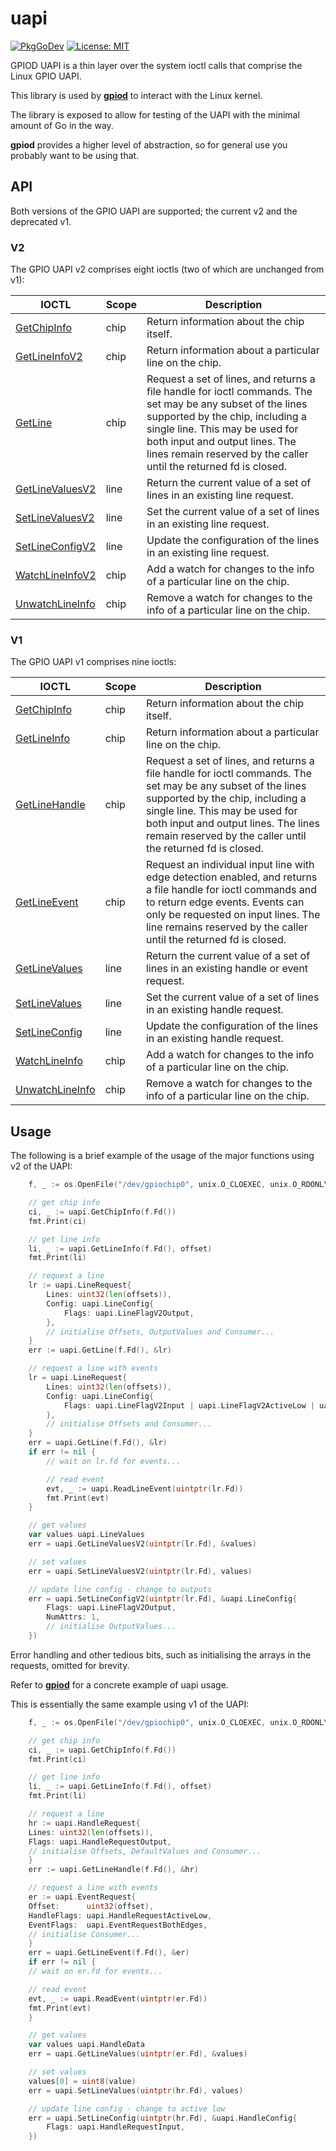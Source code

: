 <!--
SPDX-FileCopyrightText: 2019 Kent Gibson <taemon1337@gmail.com>

SPDX-License-Identifier: MIT
-->

# uapi

[![PkgGoDev](https://pkg.go.dev/badge/github.com/taemon1337/gpiod/uapi)](https://pkg.go.dev/github.com/taemon1337/gpiod/uapi)
[![License: MIT](https://img.shields.io/badge/License-MIT-yellow.svg)](https://github.com/taemon1337/gpiod/blob/master/LICENSE)

GPIOD UAPI is a thin layer over the system ioctl calls that comprise the Linux GPIO UAPI.

This library is used by **[gpiod](https://github.com/taemon1337/gpiod)** to interact with the Linux kernel.

The library is exposed to allow for testing of the UAPI with the minimal amount of Go in the way.

**gpiod** provides a higher level of abstraction, so for general use you probably want to be using that.

## API

Both versions of the GPIO UAPI are supported; the current v2 and the deprecated v1.

### V2

The GPIO UAPI v2 comprises eight ioctls (two of which are unchanged from v1):

IOCTL | Scope | Description
---|--- | ---
[GetChipInfo](https://pkg.go.dev/github.com/taemon1337/gpiod/uapi#GetChipInfo) | chip | Return information about the chip itself.
[GetLineInfoV2](https://pkg.go.dev/github.com/taemon1337/gpiod/uapi#GetLineInfoV2) | chip | Return information about a particular line on the chip.
[GetLine](https://pkg.go.dev/github.com/taemon1337/gpiod/uapi#GetLine) | chip | Request a set of lines, and returns a file handle for ioctl commands.  The set may be any subset of the lines supported by the chip, including a single line.  This may be used for both input and output lines.  The lines remain reserved by the caller until the returned fd is closed.
[GetLineValuesV2](https://pkg.go.dev/github.com/taemon1337/gpiod/uapi#GetLineValuesV2) | line | Return the current value of a set of lines in an existing line request.
[SetLineValuesV2](https://pkg.go.dev/github.com/taemon1337/gpiod/uapi#SetLineValuesV2) | line | Set the current value of a set of lines in an existing line request.
[SetLineConfigV2](https://pkg.go.dev/github.com/taemon1337/gpiod/uapi#SetLineConfigV2) | line | Update the configuration of the lines in an existing line request.
[WatchLineInfoV2](https://pkg.go.dev/github.com/taemon1337/gpiod/uapi#WatchLineInfoV2) | chip | Add a watch for changes to the info of a particular line on the chip.
[UnwatchLineInfo](https://pkg.go.dev/github.com/taemon1337/gpiod/uapi#UnwatchLineInfo) | chip | Remove a watch for changes to the info of a particular line on the chip.

### V1

The GPIO UAPI v1 comprises nine ioctls:

IOCTL | Scope | Description
---|--- | ---
[GetChipInfo](https://pkg.go.dev/github.com/taemon1337/gpiod/uapi#GetChipInfo) | chip | Return information about the chip itself.
[GetLineInfo](https://pkg.go.dev/github.com/taemon1337/gpiod/uapi#GetLineInfo) | chip | Return information about a particular line on the chip.
[GetLineHandle](https://pkg.go.dev/github.com/taemon1337/gpiod/uapi#GetLineHandle) | chip | Request a set of lines, and returns a file handle for ioctl commands.  The set may be any subset of the lines supported by the chip, including a single line.  This may be used for both input and output lines.  The lines remain reserved by the caller until the returned fd is closed.
[GetLineEvent](https://pkg.go.dev/github.com/taemon1337/gpiod/uapi#GetLineEvent) | chip | Request an individual input line with edge detection enabled, and returns a file handle for ioctl commands and to return edge events.  Events can only be requested on input lines.  The line remains reserved by the caller until the returned fd is closed.
[GetLineValues](https://pkg.go.dev/github.com/taemon1337/gpiod/uapi#GetLineValues) | line | Return the current value of a set of lines in an existing handle or event request.
[SetLineValues](https://pkg.go.dev/github.com/taemon1337/gpiod/uapi#SetLineValues) | line | Set the current value of a set of lines in an existing handle request.
[SetLineConfig](https://pkg.go.dev/github.com/taemon1337/gpiod/uapi#SetLineConfig) | line | Update the configuration of the lines in an existing handle request.
[WatchLineInfo](https://pkg.go.dev/github.com/taemon1337/gpiod/uapi#WatchLineInfo) | chip | Add a watch for changes to the info of a particular line on the chip.
[UnwatchLineInfo](https://pkg.go.dev/github.com/taemon1337/gpiod/uapi#UnwatchLineInfo) | chip | Remove a watch for changes to the info of a particular line on the chip.

## Usage

The following is a brief example of the usage of the major functions using v2 of the UAPI:

```go
    f, _ := os.OpenFile("/dev/gpiochip0", unix.O_CLOEXEC, unix.O_RDONLY)

    // get chip info
    ci, _ := uapi.GetChipInfo(f.Fd())
    fmt.Print(ci)

    // get line info
    li, _ := uapi.GetLineInfo(f.Fd(), offset)
    fmt.Print(li)

    // request a line
    lr := uapi.LineRequest{
        Lines: uint32(len(offsets)),
        Config: uapi.LineConfig{
            Flags: uapi.LineFlagV2Output,
        },
        // initialise Offsets, OutputValues and Consumer...
    }
    err := uapi.GetLine(f.Fd(), &lr)

    // request a line with events
    lr = uapi.LineRequest{
        Lines: uint32(len(offsets)),
        Config: uapi.LineConfig{
            Flags: uapi.LineFlagV2Input | uapi.LineFlagV2ActiveLow | uapi.LineFlagV2EdgeBoth,
        },
        // initialise Offsets and Consumer...
    }
    err = uapi.GetLine(f.Fd(), &lr)
    if err != nil {
        // wait on lr.fd for events...

        // read event
        evt, _ := uapi.ReadLineEvent(uintptr(lr.Fd))
        fmt.Print(evt)
    }

    // get values
    var values uapi.LineValues
    err = uapi.GetLineValuesV2(uintptr(lr.Fd), &values)

    // set values
    err = uapi.SetLineValuesV2(uintptr(lr.Fd), values)

    // update line config - change to outputs
    err = uapi.SetLineConfigV2(uintptr(lr.Fd), &uapi.LineConfig{
        Flags: uapi.LineFlagV2Output,
        NumAttrs: 1,
        // initialise OutputValues...
    })

```

Error handling and other tedious bits, such as initialising the arrays in the requests, omitted for brevity.

Refer to **[gpiod](https://github.com/taemon1337/gpiod)** for a concrete example of uapi usage.

This is essentially the same example using v1 of the UAPI:

```go
    f, _ := os.OpenFile("/dev/gpiochip0", unix.O_CLOEXEC, unix.O_RDONLY)

    // get chip info
    ci, _ := uapi.GetChipInfo(f.Fd())
    fmt.Print(ci)

    // get line info
    li, _ := uapi.GetLineInfo(f.Fd(), offset)
    fmt.Print(li)

    // request a line
    hr := uapi.HandleRequest{
    Lines: uint32(len(offsets)),
    Flags: uapi.HandleRequestOutput,
    // initialise Offsets, DefaultValues and Consumer...
    }
    err := uapi.GetLineHandle(f.Fd(), &hr)

    // request a line with events
    er := uapi.EventRequest{
    Offset:      uint32(offset),
    HandleFlags: uapi.HandleRequestActiveLow,
    EventFlags:  uapi.EventRequestBothEdges,
    // initialise Consumer...
    }
    err = uapi.GetLineEvent(f.Fd(), &er)
    if err != nil {
    // wait on er.fd for events...

    // read event
    evt, _ := uapi.ReadEvent(uintptr(er.Fd))
    fmt.Print(evt)
    }

    // get values
    var values uapi.HandleData
    err = uapi.GetLineValues(uintptr(er.Fd), &values)

    // set values
    values[0] = uint8(value)
    err = uapi.SetLineValues(uintptr(hr.Fd), values)

    // update line config - change to active low
    err = uapi.SetLineConfig(uintptr(hr.Fd), &uapi.HandleConfig{
        Flags: uapi.HandleRequestInput,
    })

```
